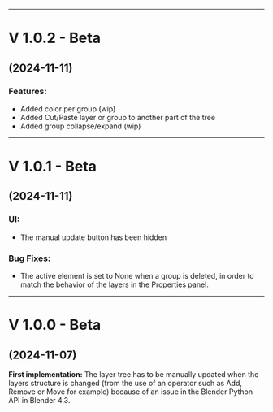 -------------------------
# V 1.0.2 - **Beta**
(2024-11-11)
-------------------------

### Features:
- Added color per group (wip)
- Added Cut/Paste layer or group to another part of the tree
- Added group collapse/expand (wip)

-------------------------
# V 1.0.1 - **Beta**
(2024-11-11)
-------------------------

### UI:
- The manual update button has been hidden

### Bug Fixes:
- The active element is set to None when a group is deleted, in order to match the behavior of the layers in the Properties panel.

-------------------------
# V 1.0.0 - **Beta**
(2024-11-07)
-------------------------

**First implementation:** The layer tree has to be manually updated when the layers structure is changed (from the use
of an operator such as Add, Remove or Move for example) because of an issue in the Blender Python API in Blender 4.3.

